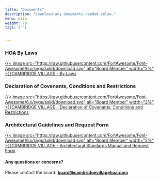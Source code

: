 ```yaml
---
title: "Documents"
description: "Download any documents needed below."
menu: main
weight: 70
tags: [""]


---
```

### HOA By Laws

[{{< image src="https://raw.githubusercontent.com/FortAwesome/Font-Awesome/6.x/svgs/solid/download.svg" alt="Board Member" width="2%" >}}CAMBRIDGE VILLAGE - By Laws](/images/DCR.pdf)


### Declaration of Covenants, Conditions and Restrictions

[{{< image src="https://raw.githubusercontent.com/FortAwesome/Font-Awesome/6.x/svgs/solid/download.svg" alt="Board Member" width="2%" >}}CAMBRIDGE VILLAGE - Declaration of Covenants, Conditions and Restrictions](/images/ByLaws.pdf)

### Architectural Guidelines and Request Form

[{{< image src="https://raw.githubusercontent.com/FortAwesome/Font-Awesome/6.x/svgs/solid/download.svg" alt="Board Member" width="2%" >}}CAMBRIDGE VILLAGE - Architectural Standards Manual and Request Form](/images/ArchitecturalGuidelinesAndForm.pdf)

#### Any questions or concerns? 

Please contact the board:
__<board@cambridgevillagehoa.com>__


